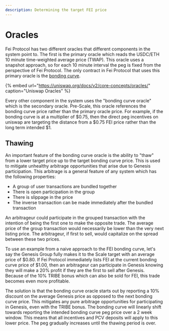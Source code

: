 ```yaml
---
description: Determining the target FEI price
---
```


# Oracles

Fei Protocol has two different oracles that different components in the system point to. The first is the primary oracle which reads the USDC/ETH 10 minute time-weighted average price \(TWAP\). This oracle uses a snapshot approach, so for each 10 minute interval the peg is fixed from the perspective of Fei Protocol. The only contract in Fei Protocol that uses this primary oracle is the [bonding curve](../bondingcurve/).

{% embed url="https://uniswap.org/docs/v2/core-concepts/oracles/" caption="Uniswap Oracles" %}

Every other component in the system uses the "bonding curve oracle" which is the secondary oracle. Pre-Scale, this oracle references the bonding curve price rather than the primary oracle price. For example, if the bonding curve is at a multiplier of $0.75, then the direct peg incentives on uniswap are targeting the distance from a $0.75 FEI price rather than the long term intended $1. 

## Thawing

An important feature of the bonding curve oracle is the ability to "thaw" from a lower target price up to the target bonding curve price. This is used to mitigate unhealthy arbitrage opportunities that arise due to Genesis participation. This arbitrage is a general feature of any system which has the following properties:

* A group of user transactions are bundled together
* There is open participation in the group
* There is slippage in the price
* The inverse transaction can be made immediately after the bundled transaction

An arbitrageur could participate in the grouped transaction with the intention of being the first one to make the opposite trade. The average price of the group transaction would necessarily be lower than the very next listing price. The arbitrageur, if first to sell, would capitalize on the spread between these two prices.  


To use an example from a naive approach to the FEI bonding curve, let's say the Genesis Group fully makes it to the Scale target with an average price of $0.80. If Fei Protocol immediately lists FEI at the current bonding curve price of $1.00, then an arbitrageur can participate in Genesis knowing they will make a 20% profit if they are the first to sell after Genesis. Because of the 10% TRIBE bonus which can also be sold for FEI, this trade becomes even more profitable.

  
The solution is that the bonding curve oracle starts out by reporting a 10% discount on the average Genesis price as opposed to the next bonding curve price. This mitigates any pure arbitrage opportunities for participating in Genesis, even with the TRIBE bonus. The bonding curve will linearly shift towards reporting the intended bonding curve peg price over a 2 week window. This means that all incentives and PCV deposits will apply to this lower price. The peg gradually increases until the thawing period is over.

